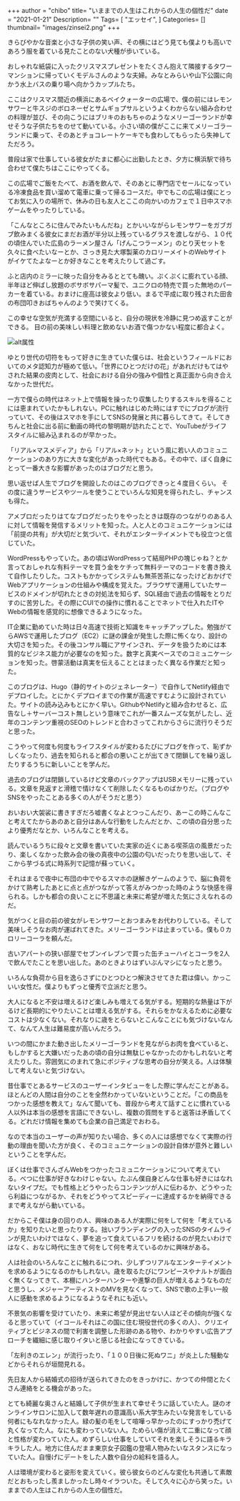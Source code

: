 +++
author = "chibo"
title= "いままでの人生はこれからの人生の個性だ"
date = "2021-01-21"
Description= ""
Tags= [
  "エッセイ",
]
Categories= []
thumbnail= "images/zinsei2.png"
+++

きらびやかな音楽と小さな子供の笑い声、その横にはどう見ても僕よりも高いであろう服を着ている見たことのない犬種が歩いている。

おしゃれな紙袋に入ったクリスマスプレゼントをたくさん抱えて隣接するタワーマンションに帰っていくモデルさんのような夫婦。みなとみらいや山下公園に向かう水上バスの乗り場へ向かうカップルたち。

ここはクリスマス間近の横浜にあるベイクォーターの広場で、僕の前にはレモンサワーと牛スジのボロネーゼとサムギョプサルというよくわからない組み合わせの料理が並び、その向こうにはブリキのおもちゃのようなメリーゴーランドが幸せそうな子供たちをのせて動いている。小さい頃の僕がここに来てメリーゴラーランドに乗って、そのあとチョコレートケーキでも食わしてもらったら失神してただろう。


普段は家で仕事している彼女がたまに都心に出勤したとき、夕方に横浜駅で待ち合わせて僕たちはここにやってくる。

この広場でご飯をたべて、お酒を飲んで、そのあとに専門店でセールになっている冷凍食品を買い溜めて電車に乗って帰るコースだ。中でもこの広場は僕にとってお気に入りの場所で、休みの日も友人とここの向かいのカフェで１日中スマホゲームをやったりしている。

「こんなところに住んでみたいもんだね」とかいいながらレモンサワーをガブガブ飲みまくる彼女にまだお酒が半分以上残っているグラスを渡しながら、１０代の頃住んでいた広島のラーメン屋さん「げんこつラーメン」のとり天セットを久々に食べたいなーとか、さっき見た大塚製薬のカロリーメイトのWebサイトがイケてたよなーとか好きなことを考えたりして過ごす。


ふと店内のミラーに映った自分をみるととても醜い。ぷくぷくに膨れている顔、半年ほど伸ばし放題のボサボサパーマ髪で、ユニクロの特売で買った無地のパーカーを着ている。おまけに座高は彼女より低い。まるで平成に取り残された田舎の布団叩きおばちゃんのようで笑けてくる。

この幸せな空気が充満する空間にいると、自分の現状を冷静に見つめ返すことができる。
目の前の美味しい料理と飲めないお酒で傷つかない程度に都合よく。

![alt属性](images/1-3.JPG)

ゆとり世代の切符をもって好きに生きていた僕らは、社会というフィールドにおいてのメタ認知力が極めて低い。「世界にひとつだけの花」があれだけもてはやされた結果の皮肉として、社会における自分の強みや個性と真正面から向き合えなかった世代だ。

一方で僕らの時代はネット上で情報を操ったり収集したりするスキルを得ることには恵まれていたかもしれない。PCに触れはじめた時にはすでにブログが流行っていて、その後はスマホを手にしてSNSの発展と共に暮らしてきて。そしてきちんと社会に出る前に動画の時代の黎明期が訪れたことで、YouTubeがライフスタイルに組み込まれるのが早かった。

「リアル×マスメディア」から「リアル×ネット」という風に若い人のコミュニケーションのあり方に大きな変化があった時代でもある。その中で、ぼく自身にとって一番大きな影響があったのはブログだと思う。


思い返せば人生でブログを開設したのはこのブログできっと４度目くらい。
その度に違うサービスやツールを使うことでいろんな知見を得られたし、チャンスも得た。

アメブロだったりはてなブログだったりをやったときは既存のつながりのある人に対して情報を発信するメリットを知った。人と人とのコミュニケーションには「前提の共有」が大切だと気づいて、それがエンターテイメントでも役立つと信じていた。

WordPressもやっていた。あの頃はWordPressって結局PHPの塊じゃね？とか言っておしゃれな有料テーマを買う金をケチって無料テーマのコードを書き換えて自作したりした。コストもかかってシステムも無茶苦茶になったけどおかげでWebアプリケーションの仕組みや構成を覚えた。ブラウザで運用していたサービスのドメインが切れたときの対処法を知らず、SQL経由で過去の情報をとりだすのに苦労した。その際にCUIでの操作に慣れることでネットで仕入れたITやWebの情報を感覚的に想像できるようになった。

IT企業に勤めていた時は日々高速で技術と知識をキャッチアップした。勉強がてらAWSで運用したブログ（EC2）に謎の課金が発生した際に怖くなり、設計の大切さを知った。その後コンサル職にアサインされ、データを扱うためには本質的なビジネス能力が必要なのを知った。数字と真実ベースでのコミュニケーションを知った。啓蒙活動は真実を伝えることとはまったく異なる作業だと知った。

このブログは、Hugo（静的サイトのジェネレーター）で自作してNetlify経由でデプロイした。とにかくデプロイまでの作業が高速ですむように設計されていた。サイトの読み込みもとにかく早い。GithubやNetlifyと組み合わせると、広告なし＋サーバーコスト無しという意味でこれが一番スムーズな気がしたし、近年のコンテンツ重視のSEOのトレンドと合わさってこれからさらに流行りそうだと思った。



こうやって何度も何度もライフスタイルが変わるたびにブログを作って、恥ずかしくなったり、過去を知られると都合の悪いことが出てきて閉鎖してを繰り返したりするうちに新しいことを学んだ。

過去のブログは閉鎖しているけど文章のバックアップはUSBメモリーに残っている。文章を見返すと滑稽で情けなくて削除したくなるものばかりだ。（ブログやSNSをやったことある多くの人がそうだと思う）

おいおい大袈裟に書きすぎだろ嘘書くなよとつっこんだり、あーこの時こんなこと考えてたからあのあと自分はあんな行動をしたんだとか、この頃の自分思ったより優秀だなとか、いろんなことを考える。

読んでいるうちに段々と文章を書いていた実家の近くにある喫茶店の風景だったり、楽しくなかった飲み会の後の真夜中の公園の匂いだったりを思い出して、そこから芋づる式に時系列で記憶が蘇っていく。

それはまるで夜中に布団の中でやるスマホの謎解きゲームのようで、脳に負荷をかけて熟考したあとに点と点がつながって答えがみつかった時のような快感を得られる。しかも都合の良いことに不思議と未来に希望が増えた気にさえなれるのだ。



気がつくと目の前の彼女がレモンサワーとおつまみをお代わりしている。そして美味しそうなお肉が運ばれてきた。メリーゴーランドは止まっている。僕も０カロリーコーラを頼んだ。

古いアパートの狭い部屋でセブンイレブンで買った缶チューハイとコーラを2人で飲んでたことを思い出した。あのときよりはずいぶんマシになったと思う。

いろんな負荷から目を逸らさずにひとつひとつ解決させてきた君は偉い。かっこいい女性だ。僕よりもずっと優秀で立派だと思う。

大人になると不安は増えるけど楽しみも増えてる気がする。短期的な熱量は下がるけど長期的にやりたいことは増える気がする。それらをかなえるために必要なコストは少なくない。それなりに歳をとらないとこんなことにも気づけないなんて、なんて人生は難易度が高いんだろう。

いつの間にかまた動き出したメリーゴーランドを見ながらお肉を食べていると、もしかすると大嫌いだったあの頃の自分は無駄じゃなかったのかもしれないと考えたりした。雰囲気にのまれて急にポジティブな思考の自分が笑える。人は体験して考えないと気づけない。


昔仕事でとあるサービスのユーザーインタビューをした際に学んだことがある。ほとんどの人間は自分のことを全然わかっていないということだ。「この商品をつかった感想を教えて」なんて聞いても、普段から考えて話すことに慣れている人以外は本当の感想を言語にできないし、複数の質問をすると返答は矛盾してくる。どれだけ情報を集めても企業の自己満足でおわる。

なので本当のユーザーの声が知りたい場合、多くの人には感想でなくて実際の行動の理由を聞いた方が良く、そのコミュニケーションの設計自体が意外と難しいということを学んだ。

ぼくは仕事でさんざんWebをつかったコミュニケーションについて考えている。べつに仕事が好きなわけじゃない。たぶん僕自身どんな仕事も好きにはなれないタイプだ。でも性格上どうやったらコンテンツが人に伝わるか、どうやったら利益につながるか、それをどうやってスピーディーに達成するかを納得できるまで考えながら動いている。


だからこそ僕は身の回りの人、興味のある人が実際に何をして何を「考えているか」を知りたいと思ったりする。拙いブランディングの入ったSNSのタイムラインが見たいわけではなく、夢を追って食えているフリを続けるのが見たいわけではなく、おなじ時代に生きて何をして何を考えているのかに興味がある。

人は社会のいろんなことに触れるにつれ、少しずつリアルなエンターテイメントを求めるようになるのかもしれない。歳を取るたびにワンピースやナルトが面白く無くなってきて、本棚にハンターハンターや進撃の巨人が増えるようなものだと思うし、メジャーアーティストのMVを見なくなって、SNSで歌の上手い一般人に感動を求めるようになるようなそれにも近い。

不景気の影響を受けていたり、未来に希望が見出せない人ほどその傾向が強くなると思っていて（イコールそれはこの国に住む現役世代の多くの人）、クリエイティブとビジネスの間で利害を調整した形跡のある物や、わかりやすい広告アプローチを繊細に感じ取りイタいと感じる社会になってきている。

「左利きのエレン」が流行ったり、「１００日後に死ぬワニ」が炎上した騒動などからそれらが垣間見れる。




先日友人から結婚式の招待が送られてきたのをきっかけに、かつての仲間とたくさん連絡をとる機会があった。

とても綺麗な奥さんと結婚して子供が生まれて幸せそうに話していた人。謎のオンラインサロンに加入して数年遅れの意識高い系大学生みたいな発言をしている何者にもなれなかった人。緑の髪の毛をして喧嘩っ早かったのにすっかり禿げて丸くなってた人。なにも変わっていない人。ためらい傷が消えて二重になって顔と性格が変わっていた人。めずらしい仕事をしていてそれを楽しそうに語るキラキラした人。地方に住んだまま東京女子図鑑の登場人物みたいなスタンスになっていた人。自慢げにデートをした人数や自分の給料を語る人。

人は環境が変わると姿形を変えていく。彼ら彼女らのどんな変化も共通して素敵だとおもったし羨ましかったし時々イラついた。そして久々に心から笑った。いままでの人生はこれからの人生の個性だ。

